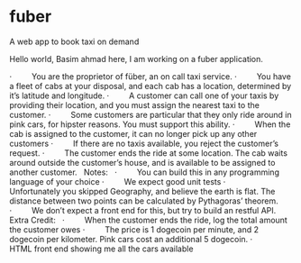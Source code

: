 # fuber
A web app to book taxi on demand

Hello world,
Basim ahmad here, I am working on a fuber application. 

·         You are the proprietor of füber, an on call taxi service.
·         You have a fleet of cabs at your disposal, and each cab has a location, determined by it’s latitude and longitude.
·         A customer can call one of your taxis by providing their location, and you must assign the nearest taxi to the customer.
·         Some customers are particular that they only ride around in pink cars, for hipster reasons. You must support this ability.
·         When the cab is assigned to the customer, it can no longer pick up any other customers
·         If there are no taxis available, you reject the customer’s request.
·         The customer ends the ride at some location. The cab waits around outside the customer’s house, and is available to be assigned to another customer.
 
Notes:
 
·         You can build this in any programming language of your choice
·         We expect good unit tests
·         Unfortunately you skipped Geography, and believe the earth is flat. The distance between two points can be calculated by Pythagoras’ theorem.
·         We don’t expect a front end for this, but try to build an restful API.
 
Extra Credit:
 
·         When the customer ends the ride, log the total amount the customer owes
·         The price is 1 dogecoin per minute, and 2 dogecoin per kilometer. Pink cars cost an additional 5 dogecoin.
·         HTML front end showing me all the cars available
